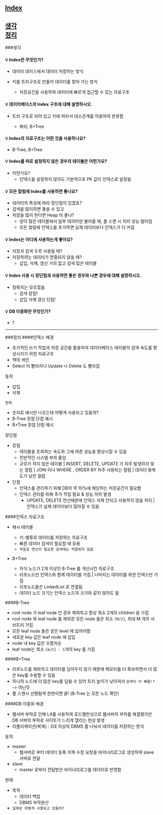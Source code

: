 ## [Index](#index-답변)

[생각](###생각)  
[정리](###정리)
---
###생각
#### 💡 Index란 무엇인가?
- 데이터 데이스에서 데이터 저장하는 방식
- 키를 트리구조로 만들어 데이터를 찾아 가는 방식

    - 저장공간을 사용하여 데이터에 빠르게 접근할 수 있는 자료구조

#### 💡 데이터베이스의 Index 구조에 대해 설명하시오.
- 트리 구조로 되어 있고 키에 따라서 대소관계를 이용하여 분류함

    - 해쉬, B+Tree

#### 💡 Index의 자료구조는 어떤 것을 사용하나요?
- B-Tree, B+Tree

#### 💡 Index를 따로 설정하지 않은 경우의 테이블은 어떤가요?
- 어떤가요?
    - 인덱스를 설정하지 않아도 기본적으로 PK 값이 인덱스로 설정됨

#### 💡 모든 칼럼에 Index를 사용하면 좋나요?
- 데이터의 특성에 따라 장단점이 있겠죠?
- 검색을 많이하면 좋을 수 있고
- 저장을 많이 한다면 Heap 이 좋나?
    - 양이 많은 테이블에서 일부 데이터만 불러올 때, 풀 스캔 시 처리 성능 떨어짐
    - 모든 컬럼에 인덱스를 추가하면 실제 데이터보다 인덱스가 더 커짐
    
#### 💡 Index는 어디에 사용하는게 좋아요?
- 저장과 검색 두루 사용될 때?
- 저장하려는 데이터가 편중되지 않을 때?
    - 삽입, 삭제, 갱신 거의 없고 검색 많은 테이블

#### 💡 Index 사용 시 장단점과 사용하면 좋은 경우와 나쁜 경우에 대해 설명하시오.
- 정확히는 모르겠음
    - 검색 장점!
    - 삽입 삭제 갱신 단점!
    
#### 💡 DB 이중화란 무엇인가?
- ?

---
###정리
####인덱스
배경
- 추가적인 쓰기 작업과 저장 공간을 활용하여 데이터베이스 테이블의 검색 속도를 향상시키기 위한 자료구조
- 책의 색인
- Select 이 빨라지니 Update 나 Delete 도 빨라짐

동작
- 삽입
- 삭제

`현재`
- 숫자로 예시만 나오는데 어떻게 사용되고 있을까?
- B-Tree 장점 단점 예시
- B+Tree 장점 단점 예시

장단점
- 장점
    - 테이블을 조회하는 속도와 그에 따른 성능을 향상시킬 수 있음
    - 전반적인 시스템 부하 줄임
    - 규모가 작지 않은 테이블 | INSERT, DELETE, UPDATE 가 자주 발생하지 않는 컬럼 | JOIN 이나 WHERE , ORDER BY 자주 사용되는 컬럼 |
        데이터 붕복도가 낮은 컬럼
- 단점
    - 인덱스를 관리하기 위해 DB의 약 10%에 해당하는 저장공간이 필요함
    - 인덱스 관리를 위해 추가 작업 필요 & 성능 저하 발생
        - UPDATE, DELETE 연산때문에 인덱스 삭제 안되고 사용하지 않음 처리 | 인덱스가 실제 데이터보다 많아질 수 있음
    
####인덱스 자료구조
- 해시 테이블
    - 키-벨류로 데이터를 저장하는 자료구조
    - 빠른 데이터 검색이 필요할 때 유용
    - `부등호 연산이 필요한 검색에는 적합하지 않음`
    
- B+Tree
    - 자식 노드가 2개 이상인 B-Tree 를 개선시킨 자료구조
    - 리프노드만 인덱스와 함께 데이터를 가짐 | 나머지는 데이터를 위한 인덱스만 가짐
    - 리프노드들은 LinkedList 로 연결됨
    - 데이터 노드 크기는 인덱스 노드의 크기와 같지 않아도 됨
    
####B-Tree
- root node 가 leaf node 인 경우 제외하고 항상 최소 2개의 children 을 가짐
- root node 와 leaf node 를 제외한 모든 node 들은 최소 `[M/2]`, 최대 M 개의 서브트리 가짐
- 모든 leaf node 들은 같은 level 에 있어야함
- 새로운 key 값은 leaf node 에 삽입
- node 내 key 값은 오름차순
- leaf node는 최소 `[m/2] - 1`개의 key 를 가짐

####B+Tree
- 리프노드를 제외하고 데이터를 담아두지 않기 때문에 메모리를 더 확보하면서 더 많은 key를 수용할 수 있음
- 하나의 노드에 더 많은 key를 담을 수 있어 트리 높이가 낮아져서 `검색이 더 빠름!?` -> 아닌듯
- 풀 스캔시 선형탐색 한번이면 끝! (B-Tree 는 모든 노드 확인)

####DB 이중화
배경
- 웹서버 부하로 인해 L4를 사용하여 로드밸런싱으로 웹서버의 부하를 해결했지만 DB 서버의 부하로 사이트가 느리게 열리는 현상 발생
- 리플리케이션(복제) : 2대 이상의 DBMS 를 나눠서 데이터를 저장하는 방식

동작
- master
    - 웹서버로 부터 데이터 등록 삭제 수정 요청을 바이너리로그로 생성하여 slave 서버로 전달
- slave
    - master 로부터 전달받은 바이너리로그를 데이터로 반영함
    
현재
- 목적
    - 데이터 백업
    - DBMS 부하분산
- `실제로 어떻게 사용되고 있을까?`